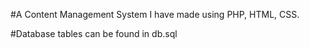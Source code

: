 #A Content Management System I have made using PHP, HTML, CSS.

#Database tables can be found in db.sql

